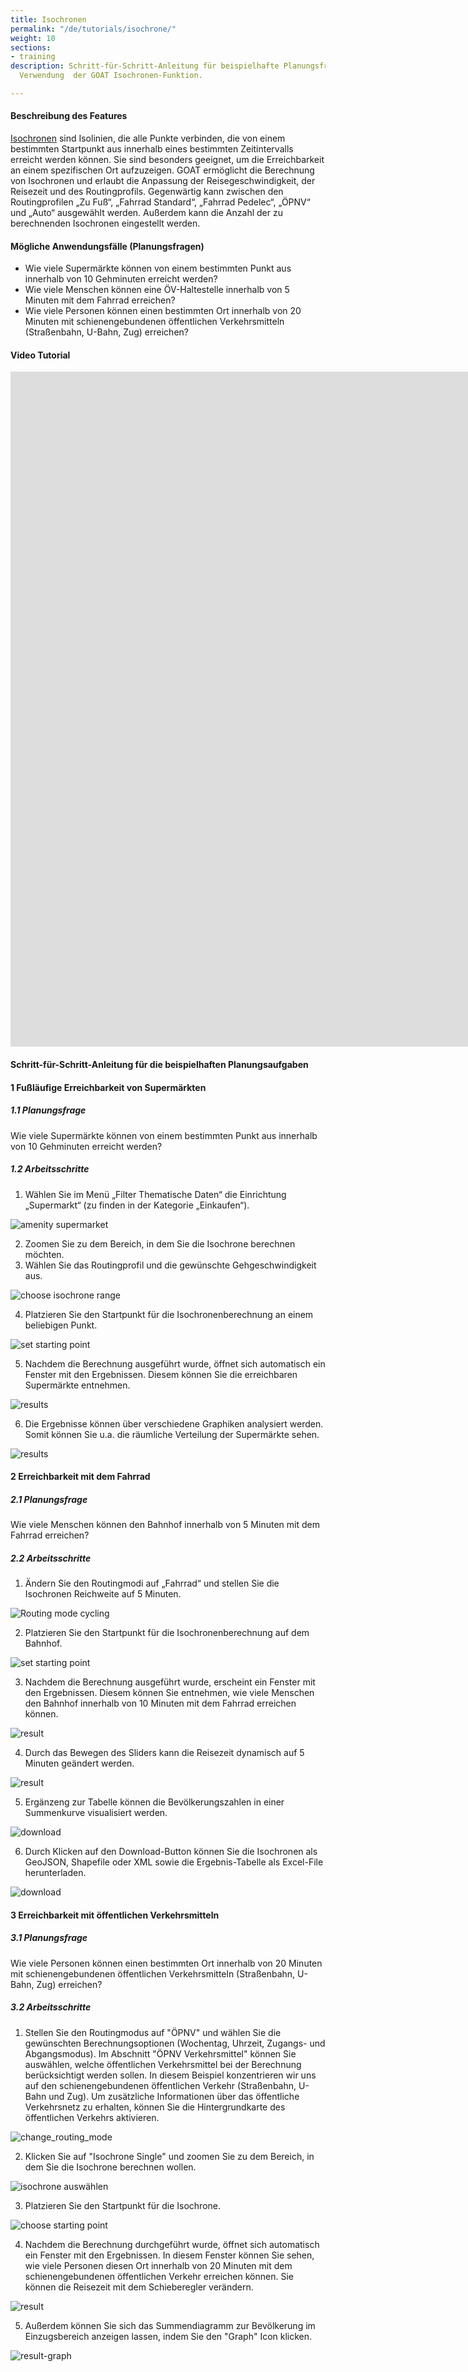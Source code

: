 ```yaml
---
title: Isochronen
permalink: "/de/tutorials/isochrone/"
weight: 10
sections:
- training
description: Schritt-für-Schritt-Anleitung für beispielhafte Planungsfragen unter
  Verwendung  der GOAT Isochronen-Funktion.

---
```

#### Beschreibung des Features

[Isochronen](/docs/alphashape/ "Dokumentation zu Isochronen") sind Isolinien, die alle Punkte verbinden, die von einem bestimmten Startpunkt aus innerhalb eines bestimmten Zeitintervalls erreicht werden können. Sie sind besonders geeignet, um die Erreichbarkeit an einem spezifischen Ort aufzuzeigen. GOAT ermöglicht die Berechnung von Isochronen und erlaubt die Anpassung der Reisegeschwindigkeit, der Reisezeit und des Routingprofils. Gegenwärtig kann zwischen den Routingprofilen „Zu Fuß“, „Fahrrad Standard“, „Fahrrad Pedelec“, „ÖPNV“ und „Auto“ ausgewählt werden. Außerdem kann die Anzahl der zu berechnenden Isochronen eingestellt werden. 

#### Mögliche Anwendungsfälle (Planungsfragen)

* Wie viele Supermärkte können von einem bestimmten Punkt aus innerhalb von 10 Gehminuten erreicht werden?
* Wie viele Menschen können eine ÖV-Haltestelle innerhalb von 5 Minuten mit dem Fahrrad erreichen?
* Wie viele Personen können einen bestimmten Ort innerhalb von 20 Minuten mit schienengebundenen öffentlichen Verkehrsmitteln (Straßenbahn, U-Bahn, Zug) erreichen?

#### Video Tutorial

<iframe class="embed-responsive-item" src="https://player.vimeo.com/video/311547681" frameborder="0" webkitallowfullscreen mozallowfullscreen allowfullscreen data-uk-responsive width="1920" height="1080"></iframe>

#### Schritt-für-Schritt-Anleitung für die beispielhaften Planungsaufgaben

#### 1 Fußläufige Erreichbarkeit von Supermärkten

##### 1.1 Planungsfrage

Wie viele Supermärkte können von einem bestimmten Punkt aus innerhalb von 10 Gehminuten erreicht werden?

##### 1.2 Arbeitsschritte

1. Wählen Sie im Menü „Filter Thematische Daten“ die Einrichtung „Supermarkt“ (zu finden in der Kategorie „Einkaufen“).

<img src="/images/tutorials/Isochrone/amenity_supermarket.webp" alt="amenity supermarket" style="max-height:400px;"/>

2. Zoomen Sie zu dem Bereich, in dem Sie die Isochrone berechnen möchten.
3. Wählen Sie das Routingprofil und die gewünschte Gehgeschwindigkeit aus.

<img src="/images/tutorials/Isochrone/Isochrone_1.2_select_de.webp"  alt="choose isochrone range" style="max-height:180px;"/>

4. Platzieren Sie den Startpunkt für die Isochronenberechnung an einem beliebigen Punkt.

<img src="/images/tutorials/Isochrone/starting_point_isochrone.webp"  alt="set starting point" style="max-height:150px;"/>

5. Nachdem die Berechnung ausgeführt wurde, öffnet sich automatisch ein Fenster mit den Ergebnissen. Diesem können Sie die erreichbaren Supermärkte entnehmen.

<img src="/images/tutorials/Isochrone/results_supermarkets.webp"  alt="results"/>

6. Die Ergebnisse können über verschiedene Graphiken analysiert werden. Somit können Sie u.a. die räumliche Verteilung der Supermärkte sehen.

<img src="/images/tutorials/Isochrone/results_supermarkets_2.webp"  alt="results"/>

#### 2 Erreichbarkeit mit dem Fahrrad

##### 2.1 Planungsfrage

Wie viele Menschen können den Bahnhof innerhalb von 5 Minuten mit dem Fahrrad erreichen?

##### 2.2 Arbeitsschritte

1. Ändern Sie den Routingmodi auf „Fahrrad“ und stellen Sie die Isochronen Reichweite auf 5 Minuten.

<img src="/images/tutorials/Isochrone/Isochrone_2.2_select_de.webp"  alt="Routing mode cycling" style="max-height:180px;"/>

2. Platzieren Sie den Startpunkt für die Isochronenberechnung auf dem Bahnhof.

<img src="/images/tutorials/Isochrone/starting_point_isochrone.webp"  alt="set starting point" style="max-height:150px;"/>

3. Nachdem die Berechnung ausgeführt wurde, erscheint ein Fenster mit den Ergebnissen. Diesem können Sie entnehmen, wie viele Menschen den Bahnhof innerhalb von 10 Minuten mit dem Fahrrad erreichen können.

<img src="/images/tutorials/Isochrone/Isochrone_2.3_10minutes_de.webp"  alt="result"/>

4. Durch das Bewegen des Sliders kann die Reisezeit dynamisch auf 5 Minuten geändert werden.

<img src="/images/tutorials/Isochrone/Isochrone_2.3_5minutes_de.webp"  alt="result"/>

5. Ergänzeng zur Tabelle können die Bevölkerungszahlen in einer Summenkurve visualisiert werden.

<img src="/images/tutorials/Isochrone/Isochrone_2.result_different_graph_Eng.webp"  alt="download" style="max-height:300px;"/>

6. Durch Klicken auf den Download-Button können Sie die Isochronen als GeoJSON, Shapefile oder XML sowie die Ergebnis-Tabelle als Excel-File herunterladen.

<img src="/images/tutorials/Isochrone/Isochrone_2.4_export_de.webp"  alt="download" style="max-height:250px;"/>

#### 3 Erreichbarkeit mit öffentlichen Verkehrsmitteln

##### 3.1 Planungsfrage

Wie viele Personen können einen bestimmten Ort innerhalb von 20 Minuten mit schienengebundenen öffentlichen Verkehrsmitteln (Straßenbahn, U-Bahn, Zug) erreichen?

##### 3.2 Arbeitsschritte

1. Stellen Sie den Routingmodus auf "ÖPNV" und wählen Sie die gewünschten Berechnungsoptionen (Wochentag, Uhrzeit, Zugangs- und Abgangsmodus). Im Abschnitt "ÖPNV Verkehrsmittel" können Sie auswählen, welche öffentlichen Verkehrsmittel bei der Berechnung berücksichtigt werden sollen. In diesem Beispiel konzentrieren wir uns auf den schienengebundenen öffentlichen Verkehr (Straßenbahn, U-Bahn und Zug). Um zusätzliche Informationen über das öffentliche Verkehrsnetz zu erhalten, können Sie die Hintergrundkarte des öffentlichen Verkehrs aktivieren. 

<img src="/images/tutorials/Isochrone/isochrone_3.1public_de.webp" alt="change_routing_mode" style="max-height:400px;"/>

2. Klicken Sie auf "Isochrone Single" und zoomen Sie zu dem Bereich, in dem Sie die Isochrone berechnen wollen.

<img src="/images/tutorials/Isochrone/isochrone_3.2public_de.webp" alt="isochrone auswählen" style="max-height:400px;"/>

3. Platzieren Sie den Startpunkt für die Isochrone.

<img src="/images/tutorials/Isochrone/isochrone_3.3public_de.webp" alt="choose starting point" style="max-height:400px;"/>

4. Nachdem die Berechnung durchgeführt wurde, öffnet sich automatisch ein Fenster mit den Ergebnissen. In diesem Fenster können Sie sehen, wie viele Personen diesen Ort innerhalb von 20 Minuten mit dem schienengebundenen öffentlichen Verkehr erreichen können. Sie können die Reisezeit mit dem Schieberegler verändern.

<img src="/images/tutorials/Isochrone/isochrone_3.4public_de.webp" alt="result" style="max-height:400px;"/>

5. Außerdem können Sie sich das Summendiagramm zur Bevölkerung im Einzugsbereich anzeigen lassen, indem Sie den "Graph" Icon klicken.

<img src="/images/tutorials/Isochrone/isochrone_3.5public_de.webp" alt="result-graph" style="max-height:400px;"/>
